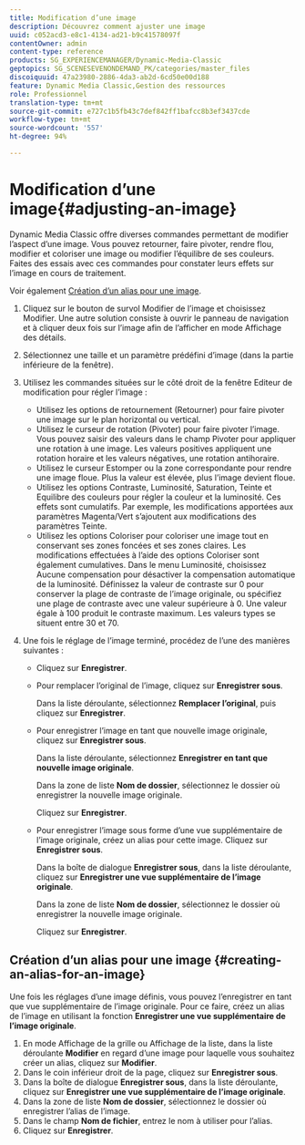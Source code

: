 ```yaml
---
title: Modification d’une image
description: Découvrez comment ajuster une image
uuid: c052acd3-e8c1-4134-ad21-b9c41578097f
contentOwner: admin
content-type: reference
products: SG_EXPERIENCEMANAGER/Dynamic-Media-Classic
geptopics: SG_SCENESEVENONDEMAND_PK/categories/master_files
discoiquuid: 47a23980-2886-4da3-ab2d-6cd50e00d188
feature: Dynamic Media Classic,Gestion des ressources
role: Professionnel
translation-type: tm+mt
source-git-commit: e727c1b5fb43c7def842ff1bafcc8b3ef3437cde
workflow-type: tm+mt
source-wordcount: '557'
ht-degree: 94%

---
```



# Modification d’une image{#adjusting-an-image}

Dynamic Media Classic offre diverses commandes permettant de modifier l’aspect d’une image. Vous pouvez retourner, faire pivoter, rendre flou, modifier et coloriser une image ou modifier l’équilibre de ses couleurs. Faites des essais avec ces commandes pour constater leurs effets sur l’image en cours de traitement.

Voir également [Création d’un alias pour une image](adjusting-image.md#creating_an_alias_for_an_image).

1. Cliquez sur le bouton de survol Modifier de l’image et choisissez Modifier. Une autre solution consiste à ouvrir le panneau de navigation et à cliquer deux fois sur l’image afin de l’afficher en mode Affichage des détails.
1. Sélectionnez une taille et un paramètre prédéfini d’image (dans la partie inférieure de la fenêtre).
1. Utilisez les commandes situées sur le côté droit de la fenêtre Editeur de modification pour régler l’image :

   * Utilisez les options de retournement (Retourner) pour faire pivoter une image sur le plan horizontal ou vertical. 
   * Utilisez le curseur de rotation (Pivoter) pour faire pivoter l’image. Vous pouvez saisir des valeurs dans le champ Pivoter pour appliquer une rotation à une image. Les valeurs positives appliquent une rotation horaire et les valeurs négatives, une rotation antihoraire.
   * Utilisez le curseur Estomper ou la zone correspondante pour rendre une image floue. Plus la valeur est élevée, plus l’image devient floue.
   * Utilisez les options Contraste, Luminosité, Saturation, Teinte et Equilibre des couleurs pour régler la couleur et la luminosité. Ces effets sont cumulatifs. Par exemple, les modifications apportées aux paramètres Magenta/Vert s’ajoutent aux modifications des paramètres Teinte.
   * Utilisez les options Coloriser pour coloriser une image tout en conservant ses zones foncées et ses zones claires. Les modifications effectuées à l’aide des options Coloriser sont également cumulatives. Dans le menu Luminosité, choisissez Aucune compensation pour désactiver la compensation automatique de la luminosité. Définissez la valeur de contraste sur 0 pour conserver la plage de contraste de l’image originale, ou spécifiez une plage de contraste avec une valeur supérieure à 0. Une valeur égale à 100 produit le contraste maximum. Les valeurs types se situent entre 30 et 70.

1. Une fois le réglage de l’image terminé, procédez de l’une des manières suivantes :

   * Cliquez sur **Enregistrer**.
   * Pour remplacer l’original de l’image, cliquez sur **Enregistrer sous**.

      Dans la liste déroulante, sélectionnez **Remplacer l’original**, puis cliquez sur **Enregistrer**.

   * Pour enregistrer l’image en tant que nouvelle image originale, cliquez sur **Enregistrer sous**.

      Dans la liste déroulante, sélectionnez **Enregistrer en tant que nouvelle image originale**.

      Dans la zone de liste **Nom de dossier**, sélectionnez le dossier où enregistrer la nouvelle image originale.

      Cliquez sur **Enregistrer**.

   * Pour enregistrer l’image sous forme d’une vue supplémentaire de l’image originale, créez un alias pour cette image. Cliquez sur **Enregistrer sous**.

      Dans la boîte de dialogue **Enregistrer sous**, dans la liste déroulante, cliquez sur **Enregistrer une vue supplémentaire de l’image originale**.

      Dans la zone de liste **Nom de dossier**, sélectionnez le dossier où enregistrer la nouvelle image originale.

      Cliquez sur **Enregistrer**.

## Création d’un alias pour une image  {#creating-an-alias-for-an-image}

Une fois les réglages d’une image définis, vous pouvez l’enregistrer en tant que vue supplémentaire de l’image originale. Pour ce faire, créez un alias de l’image en utilisant la fonction **Enregistrer une vue supplémentaire de l’image originale**.

1. En mode Affichage de la grille ou Affichage de la liste, dans la liste déroulante **Modifier** en regard d’une image pour laquelle vous souhaitez créer un alias, cliquez sur **Modifier**.
1. Dans le coin inférieur droit de la page, cliquez sur **Enregistrer sous**.
1. Dans la boîte de dialogue **Enregistrer sous**, dans la liste déroulante, cliquez sur **Enregistrer une vue supplémentaire de l’image originale**.
1. Dans la zone de liste **Nom de dossier**, sélectionnez le dossier où enregistrer l’alias de l’image.
1. Dans le champ **Nom de fichier**, entrez le nom à utiliser pour l’alias.
1. Cliquez sur **Enregistrer**.

